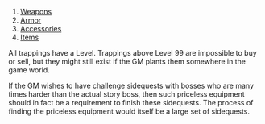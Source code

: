 
1. [Weapons](Weapons.md)
2. [Armor](Armor.md)
3. [Accessories](Accessories.md)
4. [Items](Items.md)

All trappings have a Level. Trappings above Level 99 are impossible to buy or sell, but they might still exist if the GM plants them somewhere in the game world.

If the GM wishes to have challenge sidequests with bosses who are many times harder than the actual story boss, then such priceless equipment should in fact be a requirement to finish these sidequests. The process of finding the priceless equipment would itself be a large set of sidequests.
